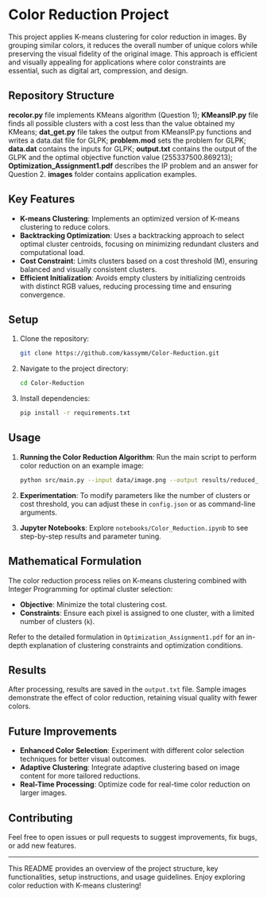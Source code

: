 # Color Reduction Project

This project applies K-means clustering for color reduction in images. By grouping similar colors, it reduces the overall number of unique colors while preserving the visual fidelity of the original image. This approach is efficient and visually appealing for applications where color constraints are essential, such as digital art, compression, and design.

## Repository Structure

**recolor.py** file implements KMeans algorithm (Question 1);
**KMeansIP.py** file finds all possible clusters with a cost less than the value obtained my KMeans;
**dat_get.py** file takes the output from KMeansIP.py functions and writes a data.dat file for GLPK;
**problem.mod** sets the problem for GLPK;
**data.dat** contains the inputs for GLPK;
**output.txt** contains the output of the GLPK and the optimal objective function value (255337500.869213);
**Optimization_Assignment1.pdf** describes the IP problem and an answer for Question 2.
**images** folder contains application examples.

## Key Features

- **K-means Clustering**: Implements an optimized version of K-means clustering to reduce colors.
- **Backtracking Optimization**: Uses a backtracking approach to select optimal cluster centroids, focusing on minimizing redundant clusters and computational load.
- **Cost Constraint**: Limits clusters based on a cost threshold (M), ensuring balanced and visually consistent clusters.
- **Efficient Initialization**: Avoids empty clusters by initializing centroids with distinct RGB values, reducing processing time and ensuring convergence.

## Setup

1. Clone the repository:
   ```bash
   git clone https://github.com/kassymm/Color-Reduction.git
   ```
2. Navigate to the project directory:
   ```bash
   cd Color-Reduction
   ```
3. Install dependencies:
   ```bash
   pip install -r requirements.txt
   ```

## Usage

1. **Running the Color Reduction Algorithm**:
   Run the main script to perform color reduction on an example image:
   ```bash
   python src/main.py --input data/image.png --output results/reduced_image.png --clusters 20
   ```

2. **Experimentation**:
   To modify parameters like the number of clusters or cost threshold, you can adjust these in `config.json` or as command-line arguments.

3. **Jupyter Notebooks**:
   Explore `notebooks/Color_Reduction.ipynb` to see step-by-step results and parameter tuning.

## Mathematical Formulation

The color reduction process relies on K-means clustering combined with Integer Programming for optimal cluster selection:

- **Objective**: Minimize the total clustering cost.
- **Constraints**: Ensure each pixel is assigned to one cluster, with a limited number of clusters (`k`).

Refer to the detailed formulation in `Optimization_Assignment1.pdf` for an in-depth explanation of clustering constraints and optimization conditions.

## Results

After processing, results are saved in the `output.txt` file. Sample images demonstrate the effect of color reduction, retaining visual quality with fewer colors.

## Future Improvements

- **Enhanced Color Selection**: Experiment with different color selection techniques for better visual outcomes.
- **Adaptive Clustering**: Integrate adaptive clustering based on image content for more tailored reductions.
- **Real-Time Processing**: Optimize code for real-time color reduction on larger images.

## Contributing

Feel free to open issues or pull requests to suggest improvements, fix bugs, or add new features.

---

This README provides an overview of the project structure, key functionalities, setup instructions, and usage guidelines. Enjoy exploring color reduction with K-means clustering!
